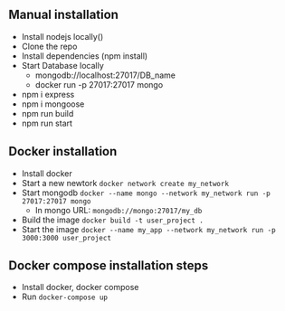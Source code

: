 ## Manual installation 
- Install nodejs locally()
- Clone the repo
- Install dependencies (npm install)
- Start Database locally 
    - mongodb://localhost:27017/DB_name
    - docker run -p 27017:27017 mongo
- npm i express
- npm i mongoose 
- npm run build
- npm run start 

## Docker installation
- Install docker 
- Start a new newtork `docker network create my_network`
- Start mongodb `docker --name mongo --network my_network run -p 27017:27017 mongo`
    - In mongo URL: `mongodb://mongo:27017/my_db`
- Build the image `docker build -t user_project .`
- Start the image `docker --name my_app --network my_network run -p 3000:3000 user_project`

## Docker compose installation steps
- Install docker, docker compose
- Run `docker-compose up`